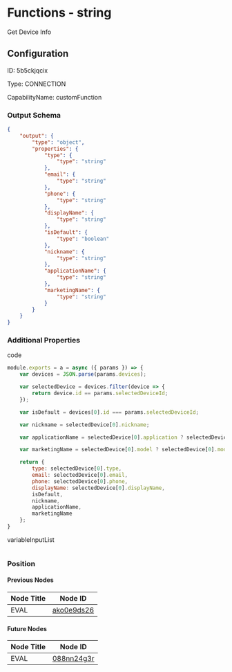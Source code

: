 # Functions - string 
Get Device Info
## Configuration
ID:  5b5ckjqcix

Type: CONNECTION 

CapabilityName: customFunction





### Output Schema
``` json 
{
	"output": {
		"type": "object",
		"properties": {
			"type": {
				"type": "string"
			},
			"email": {
				"type": "string"
			},
			"phone": {
				"type": "string"
			},
			"displayName": {
				"type": "string"
			},
			"isDefault": {
				"type": "boolean"
			},
			"nickname": {
				"type": "string"
			},
			"applicationName": {
				"type": "string"
			},
			"marketingName": {
				"type": "string"
			}
		}
	}
} 
```

### Additional Properties
code
```js 
module.exports = a = async ({ params }) => {
	var devices = JSON.parse(params.devices);

	var selectedDevice = devices.filter(device => {
		return device.id == params.selectedDeviceId;
	});

	var isDefault = devices[0].id === params.selectedDeviceId;

	var nickname = selectedDevice[0].nickname;

	var applicationName = selectedDevice[0].application ? selectedDevice[0].application.nativeName : "";

	var marketingName = selectedDevice[0].model ? selectedDevice[0].model.marketingName : "";

	return {
		type: selectedDevice[0].type,
		email: selectedDevice[0].email,
		phone: selectedDevice[0].phone,
		displayName: selectedDevice[0].displayName,
		isDefault,
		nickname,
		applicationName,
		marketingName
	};
}
```


variableInputList
```
```





### Position

#### Previous Nodes
| Node Title | Node ID |
| :------------- | ------------ |
| EVAL | [ako0e9ds26](./ako0e9ds26.md) | 
 
 #### Future Nodes
| Node Title | Node ID |
| :------------- | ------------ |
| EVAL |[088nn24g3r](./088nn24g3r.md) | 